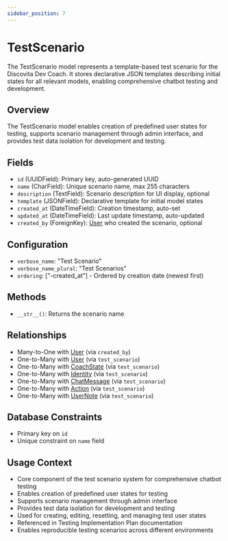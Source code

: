 ```yaml
---
sidebar_position: 7
---
```


# TestScenario

The TestScenario model represents a template-based test scenario for the Discovita Dev Coach. It stores declarative JSON templates describing initial states for all relevant models, enabling comprehensive chatbot testing and development.

## Overview

The TestScenario model enables creation of predefined user states for testing, supports scenario management through admin interface, and provides test data isolation for development and testing.

## Fields

- `id` (UUIDField): Primary key, auto-generated UUID
- `name` (CharField): Unique scenario name, max 255 characters
- `description` (TextField): Scenario description for UI display, optional
- `template` (JSONField): Declarative template for initial model states
- `created_at` (DateTimeField): Creation timestamp, auto-set
- `updated_at` (DateTimeField): Last update timestamp, auto-updated
- `created_by` (ForeignKey): [User](./users.md) who created the scenario, optional

## Configuration

- `verbose_name`: "Test Scenario"
- `verbose_name_plural`: "Test Scenarios"
- `ordering`: ["-created_at"] - Ordered by creation date (newest first)

## Methods

- `__str__()`: Returns the scenario name

## Relationships

- Many-to-One with [User](./users.md) (via `created_by`)
- One-to-Many with [User](./users.md) (via `test_scenario`)
- One-to-Many with [CoachState](./coach-state.md) (via `test_scenario`)
- One-to-Many with [Identity](./identity.md) (via `test_scenario`)
- One-to-Many with [ChatMessage](./chat-message.md) (via `test_scenario`)
- One-to-Many with [Action](./action.md) (via `test_scenario`)
- One-to-Many with [UserNote](./user-note.md) (via `test_scenario`)

## Database Constraints

- Primary key on `id`
- Unique constraint on `name` field

## Usage Context

- Core component of the test scenario system for comprehensive chatbot testing
- Enables creation of predefined user states for testing
- Supports scenario management through admin interface
- Provides test data isolation for development and testing
- Used for creating, editing, resetting, and managing test user states
- Referenced in Testing Implementation Plan documentation
- Enables reproducible testing scenarios across different environments
